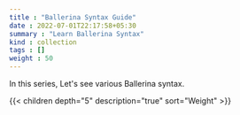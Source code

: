 ```yaml
---
title : "Ballerina Syntax Guide"
date : 2022-07-01T22:17:58+05:30
summary : "Learn Ballerina Syntax"
kind : collection 
tags : []
weight : 50
---
```


In this series, Let's see various Ballerina syntax.

{{< children depth="5" description="true" sort="Weight" >}}